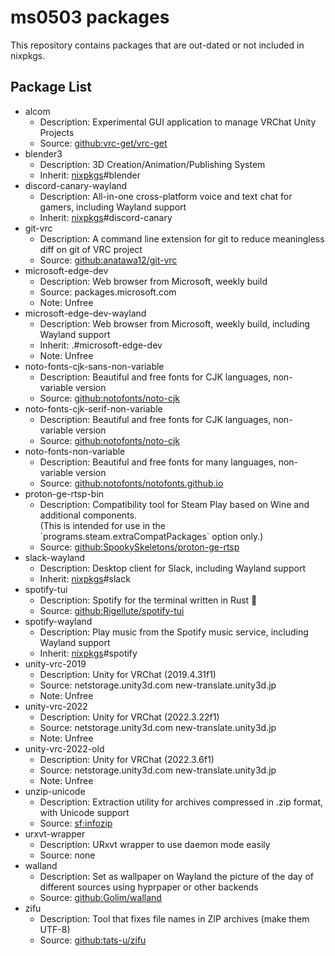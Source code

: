 # ms0503 packages

This repository contains packages that are out-dated or not included in
nixpkgs.

## Package List

- alcom
  - Description:
    Experimental GUI application to manage VRChat Unity Projects
  - Source:
    [github:vrc-get/vrc-get]
- blender3
  - Description:
    3D Creation/Animation/Publishing System
  - Inherit:
    [nixpkgs]\#blender
- discord-canary-wayland
  - Description:
    All-in-one cross-platform voice and text chat for gamers, including Wayland support
  - Inherit:
    [nixpkgs]\#discord-canary
- git-vrc
  - Description:
    A command line extension for git to reduce meaningless diff on git of VRC project
  - Source:
    [github:anatawa12/git-vrc]
- microsoft-edge-dev
  - Description:
    Web browser from Microsoft, weekly build
  - Source:
    packages.microsoft.com
  - Note:
    Unfree
- microsoft-edge-dev-wayland
  - Description:
    Web browser from Microsoft, weekly build, including Wayland support
  - Inherit:
    .\#microsoft-edge-dev
  - Note:
    Unfree
- noto-fonts-cjk-sans-non-variable
  - Description:
    Beautiful and free fonts for CJK languages, non-variable version
  - Source:
    [github:notofonts/noto-cjk]
- noto-fonts-cjk-serif-non-variable
  - Description:
    Beautiful and free fonts for CJK languages, non-variable version
  - Source:
    [github:notofonts/noto-cjk]
- noto-fonts-non-variable
  - Description:
    Beautiful and free fonts for many languages, non-variable version
  - Source:
    [github:notofonts/notofonts.github.io]
- proton-ge-rtsp-bin
  - Description:
    Compatibility tool for Steam Play based on Wine and additional components.  
    (This is intended for use in the \`programs.steam.extraCompatPackages\`
    option only.)
  - Source:
    [github:SpookySkeletons/proton-ge-rtsp]
- slack-wayland
  - Description:
    Desktop client for Slack, including Wayland support
  - Inherit:
    [nixpkgs]\#slack
- spotify-tui
  - Description:
    Spotify for the terminal written in Rust 🚀
  - Source:
    [github:Rigellute/spotify-tui]
- spotify-wayland
  - Description:
    Play music from the Spotify music service, including Wayland support
  - Inherit:
    [nixpkgs]\#spotify
- unity-vrc-2019
  - Description:
    Unity for VRChat (2019.4.31f1)
  - Source:
    netstorage.unity3d.com
    new-translate.unity3d.jp
  - Note:
    Unfree
- unity-vrc-2022
  - Description:
    Unity for VRChat (2022.3.22f1)
  - Source:
    netstorage.unity3d.com
    new-translate.unity3d.jp
  - Note:
    Unfree
- unity-vrc-2022-old
  - Description:
    Unity for VRChat (2022.3.6f1)
  - Source:
    netstorage.unity3d.com
    new-translate.unity3d.jp
  - Note:
    Unfree
- unzip-unicode
  - Description:
    Extraction utility for archives compressed in .zip format, with Unicode
    support
  - Source:
    [sf:infozip]
- urxvt-wrapper
  - Description:
    URxvt wrapper to use daemon mode easily
  - Source:
    none
- walland
  - Description:
    Set as wallpaper on Wayland the picture of the day of different sources
    using hyprpaper or other backends
  - Source:
    [github:Golim/walland]
- zifu
  - Description:
    Tool that fixes file names in ZIP archives (make them UTF-8)
  - Source:
    [github:tats-u/zifu]

[github:Golim/walland]: https://github.com/Golim/walland
[github:Rigellute/spotify-tui]: https://github.com/Rigellute/spotify-tui
[github:SpookySkeletons/proton-ge-rtsp]: https://github.com/SpookySkeletons/proton-ge-rtsp
[github:anatawa12/git-vrc]: https://github.com/anatawa12/git-vrc
[github:notofonts/noto-cjk]: https://github.com/notofonts/noto-cjk
[github:notofonts/notofonts.github.io]: https://github.com/notofonts/notofonts.github.io
[github:tats-u/zifu]: https://github.com/tats-u/zifu
[github:vrc-get/vrc-get]: https://github.com/vrc-get/vrc-get
[nixpkgs]: https://github.com/NixOS/nixpkgs
[sf:infozip]: https://sourceforge.net/projects/infozip
